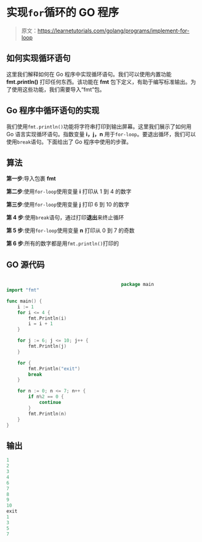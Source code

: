 # 实现`for`循环的 GO 程序

> 原文：<https://learnetutorials.com/golang/programs/implement-for-loop>

## 如何实现循环语句

这里我们解释如何在 Go 程序中实现循环语句。我们可以使用内置功能 **fmt.println()** 打印任何东西。该功能在 **fmt** 包下定义，有助于编写标准输出。为了使用这些功能，我们需要导入“fmt”包。

## Go 程序中循环语句的实现

我们使用`fmt.println()`功能将字符串打印到输出屏幕。这里我们展示了如何用 Go 语言实现循环语句。指数变量 **i，j，n** 用于`for-loop`。要退出循环，我们可以使用`break`语句。下面给出了 Go 程序中使用的步骤。

## 算法

**第一步**:导入包裹 **fmt**

**第二步**:使用`for-loop`使用变量 **i** 打印从 1 到 4 的数字

**第三步**:使用`for-loop`使用变量 **j** 打印 6 到 10 的数字

**第 4 步**:使用`break`语句，通过打印**退出**来终止循环

**第 5 步**:使用`for-loop`使用变量 **n** 打印从 0 到 7 的奇数

**第 6 步**:所有的数字都是用`fmt.println()`打印的

## GO 源代码

```go

                                          package main
import "fmt"

func main() {
    i := 1
    for i <= 4 {
        fmt.Println(i)
        i = i + 1
    }

    for j := 6; j <= 10; j++ {
        fmt.Println(j)
    }

    for {
        fmt.Println("exit")
        break
    }

    for n := 0; n <= 7; n++ {
        if n%2 == 0 {
            continue
        }
        fmt.Println(n)
    }
}

```

## 输出

```go
1
2
3
4
6
7
8
9
10
exit
1
3
5
7
```